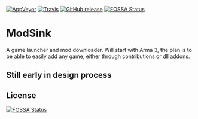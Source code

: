 [![AppVeyor](https://img.shields.io/appveyor/ci/j2ghz/modsink.svg)](https://ci.appveyor.com/project/j2ghz/modsink)
[![Travis](https://img.shields.io/travis/j2ghz/modsink.svg)](https://travis-ci.org/j2ghz/ModSink)
[![GitHub release](https://img.shields.io/github/release/j2ghz/modsink.svg)](https://github.com/j2ghz/ModSink/releases)
[![FOSSA Status](https://app.fossa.io/api/projects/git%2Bgithub.com%2Fj2ghz%2FModSink.WPF.svg?type=shield)](https://app.fossa.io/projects/git%2Bgithub.com%2Fj2ghz%2FModSink.WPF?ref=badge_shield)

# ModSink
A game launcher and mod downloader. Will start with Arma 3, the plan is to be able to easily add any game, either through contributions or dll addons.

## Still early in design process


## License
[![FOSSA Status](https://app.fossa.io/api/projects/git%2Bgithub.com%2Fj2ghz%2FModSink.WPF.svg?type=large)](https://app.fossa.io/projects/git%2Bgithub.com%2Fj2ghz%2FModSink.WPF?ref=badge_large)